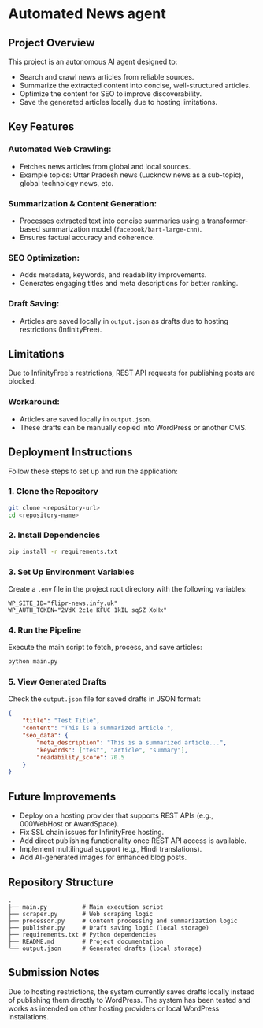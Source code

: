 # Automated News agent

## Project Overview
This project is an autonomous AI agent designed to:

- Search and crawl news articles from reliable sources.
- Summarize the extracted content into concise, well-structured articles.
- Optimize the content for SEO to improve discoverability.
- Save the generated articles locally due to hosting limitations.

## Key Features
### Automated Web Crawling:
- Fetches news articles from global and local sources.
- Example topics: Uttar Pradesh news (Lucknow news as a sub-topic), global technology news, etc.

### Summarization & Content Generation:
- Processes extracted text into concise summaries using a transformer-based summarization model (`facebook/bart-large-cnn`).
- Ensures factual accuracy and coherence.

### SEO Optimization:
- Adds metadata, keywords, and readability improvements.
- Generates engaging titles and meta descriptions for better ranking.

### Draft Saving:
- Articles are saved locally in `output.json` as drafts due to hosting restrictions (InfinityFree).

## Limitations
Due to InfinityFree's restrictions, REST API requests for publishing posts are blocked.

### Workaround:
- Articles are saved locally in `output.json`.
- These drafts can be manually copied into WordPress or another CMS.

## Deployment Instructions
Follow these steps to set up and run the application:

### 1. Clone the Repository
```bash
git clone <repository-url>
cd <repository-name>
```

### 2. Install Dependencies
```bash
pip install -r requirements.txt
```

### 3. Set Up Environment Variables
Create a `.env` file in the project root directory with the following variables:

```text
WP_SITE_ID="flipr-news.infy.uk"
WP_AUTH_TOKEN="2VdX 2c1e KFUC 1kIL sqSZ XoHx"
```

### 4. Run the Pipeline
Execute the main script to fetch, process, and save articles:
```bash
python main.py
```

### 5. View Generated Drafts
Check the `output.json` file for saved drafts in JSON format:

```json
{
    "title": "Test Title",
    "content": "This is a summarized article.",
    "seo_data": {
        "meta_description": "This is a summarized article...",
        "keywords": ["test", "article", "summary"],
        "readability_score": 70.5
    }
}
```

## Future Improvements
- Deploy on a hosting provider that supports REST APIs (e.g., 000WebHost or AwardSpace).
- Fix SSL chain issues for InfinityFree hosting.
- Add direct publishing functionality once REST API access is available.
- Implement multilingual support (e.g., Hindi translations).
- Add AI-generated images for enhanced blog posts.

## Repository Structure
```
.
├── main.py          # Main execution script
├── scraper.py       # Web scraping logic
├── processor.py     # Content processing and summarization logic
├── publisher.py     # Draft saving logic (local storage)
├── requirements.txt # Python dependencies
├── README.md        # Project documentation
└── output.json      # Generated drafts (local storage)
```

## Submission Notes
Due to hosting restrictions, the system currently saves drafts locally instead of publishing them directly to WordPress. The system has been tested and works as intended on other hosting providers or local WordPress installations.
